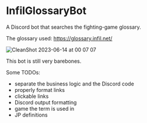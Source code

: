 # InfilGlossaryBot

A Discord bot that searches the fighting-game glossary.

The glossary used: https://glossary.infil.net/

![CleanShot 2023-06-14 at 00 07 07](https://github.com/Sophon/InfilGlossaryBot/assets/9089332/93abffe4-5470-4868-9106-e23ae8a59054)

This bot is still very barebones.

Some TODOs:
- separate the business logic and the Discord code
- properly format links
- clickable links
- Discord output formatting
- game the term is used in
- JP definitions

